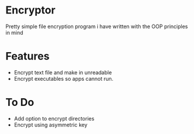 # Encryptor
Pretty simple file encryption program i have written with the OOP principles in mind

# Features
- Encrypt text file and make in unreadable
- Encrypt executables so apps cannot run.

# To Do
- Add option to encrypt directories
- Encrypt using asymmetric key
